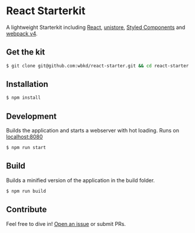 # React Starterkit

A lightweight Starterkit including [React](https://facebook.github.io/react/), [unistore](https://www.npmjs.com/package/unistore), [Styled Components](https://www.styled-components.com/) and [webpack v4](https://webpack.js.org/).

## Get the kit

```sh
$ git clone git@github.com:wbkd/react-starter.git && cd react-starter
```

## Installation

```sh
$ npm install
```

## Development

Builds the application and starts a webserver with hot loading.
Runs on [localhost:8080](http://localhost:8080/)

```sh
$ npm run start
```

## Build

Builds a minified version of the application in the build folder.

```sh
$ npm run build
```

## Contribute

Feel free to dive in! [Open an issue](https://github.com/wbkd/react-starter/issues/new) or submit PRs.
